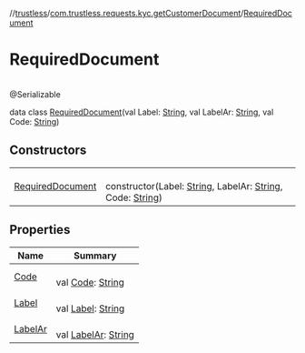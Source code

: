 //[trustless](../../../index.md)/[com.trustless.requests.kyc.getCustomerDocument](../index.md)/[RequiredDocument](index.md)

# RequiredDocument

\
@Serializable

data class [RequiredDocument](index.md)(val Label: [String](https://kotlinlang.org/api/latest/jvm/stdlib/kotlin/-string/index.html), val LabelAr: [String](https://kotlinlang.org/api/latest/jvm/stdlib/kotlin/-string/index.html), val Code: [String](https://kotlinlang.org/api/latest/jvm/stdlib/kotlin/-string/index.html))

## Constructors

| | |
|---|---|
| [RequiredDocument](-required-document.md) | <br>constructor(Label: [String](https://kotlinlang.org/api/latest/jvm/stdlib/kotlin/-string/index.html), LabelAr: [String](https://kotlinlang.org/api/latest/jvm/stdlib/kotlin/-string/index.html), Code: [String](https://kotlinlang.org/api/latest/jvm/stdlib/kotlin/-string/index.html)) |

## Properties

| Name | Summary |
|---|---|
| [Code](-code.md) | <br>val [Code](-code.md): [String](https://kotlinlang.org/api/latest/jvm/stdlib/kotlin/-string/index.html) |
| [Label](-label.md) | <br>val [Label](-label.md): [String](https://kotlinlang.org/api/latest/jvm/stdlib/kotlin/-string/index.html) |
| [LabelAr](-label-ar.md) | <br>val [LabelAr](-label-ar.md): [String](https://kotlinlang.org/api/latest/jvm/stdlib/kotlin/-string/index.html) |
